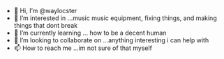 - 👋 Hi, I’m @waylocster
- 👀 I’m interested in ...music music equipment, fixing things, and making things that dont break
- 🌱 I’m currently learning ... how to be a decent human
- 💞️ I’m looking to collaborate on ...anything interesting i can help with
- 📫 How to reach me ...im not sure of that myself

<!---
waylocster/waylocster is a ✨ special ✨ repository because its `README.md` (this file) appears on your GitHub profile.
You can click the Preview link to take a look at your changes.
--->
